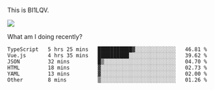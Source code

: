 This is BI1LQV.

<img src="https://metrics.lecoq.io/bi1lqv?template=classic&base.activity=0&base.community=0&base.repositories=0&base.metadata=0&isocalendar=1&base=header%2C%20activity%2C%20community%2C%20repositories%2C%20metadata&base.indepth=false&base.hireable=false&isocalendar=false&isocalendar.duration=full-year&config.timezone=Asia%2FShanghai">

What am I doing recently?

<!--START_SECTION:waka-->

```text
TypeScript   5 hrs 25 mins   ███████████▓░░░░░░░░░░░░░   46.81 %
Vue.js       4 hrs 35 mins   ██████████░░░░░░░░░░░░░░░   39.62 %
JSON         32 mins         █▒░░░░░░░░░░░░░░░░░░░░░░░   04.70 %
HTML         18 mins         ▓░░░░░░░░░░░░░░░░░░░░░░░░   02.73 %
YAML         13 mins         ▓░░░░░░░░░░░░░░░░░░░░░░░░   02.00 %
Other        8 mins          ▒░░░░░░░░░░░░░░░░░░░░░░░░   01.26 %
```

<!--END_SECTION:waka-->
